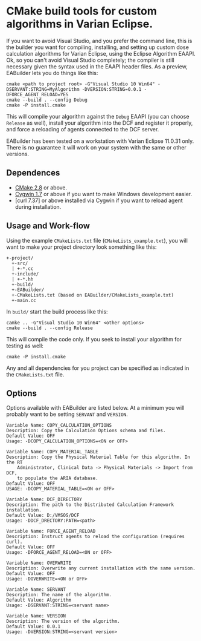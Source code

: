 # CMake build tools for custom algorithms in Varian Eclipse.
If you want to avoid Visual Studio, and you prefer the command line, this is the builder you want for compiling, installing, and setting up custom dose calculation algorithms for Varian Eclipse, using the Eclipse Algorithm EAAPI.
Ok, so you can't avoid Visual Studio completely; the compiler is still necessary given the syntax used in the EAAPI header files.
As a preview, EABuilder lets you do things like this:

    cmake <path to project root> -G"Visual Studio 10 Win64" -DSERVANT:STRING=MyAlgorithm -DVERSION:STRING=0.0.1 -DFORCE_AGENT_RELOAD=YES
    cmake --build . --config Debug
    cmake -P install.cmake

This will compile your algorithm against the `Debug` EAAPI (you can choose `Release` as well), install your algorithm into the DCF and register it properly, and force a reloading of agents connected to the DCF server.

EABuilder has been tested on a workstation with Varian Eclipse 11.0.31 only. There is no guarantee it will work on your system with the same or other versions.

## Dependences
 - [CMake 2.8](http://www.cmake.org/cmake/resources/software.html) or above.
 - [Cygwin 1.7](https://www.cygwin.com/) or above if you want to make Windows development  easier.
 - [curl 7.37] or above installed via Cygwin if you want to reload agent during installation.

## Usage and Work-flow
Using the example `CMakeLists.txt` file (`CMakeLists_example.txt`), you will want to make your project directory look something like this:

    +-project/
      +-src/
      | +-*.cc
      +-include/
      | +-*.hh
      +-build/
      +-EABuilder/
      +-CMakeLists.txt (based on EABuilder/CMakeLists_example.txt)
      +-main.cc

In `build/` start the build process like this:

    camke .. -G"Visual Studio 10 Win64" <other options>
    cmake --build . --config Release

This will compile the code only. If you seek to install your algorithm for testing as well:

    cmake -P install.cmake

Any and all dependencies for you project can be specified as indicated in the `CMakeLists.txt` file.

## Options
Options available with EABuilder are listed below. At a minimum you will probably want to be setting `SERVANT` and `VERSION`. 

    Variable Name: COPY_CALCULATION_OPTIONS
    Description: Copy the Calculation Options schema and files.
    Default Value: OFF
    Usage: -DCOPY_CALCULATION_OPTIONS=<ON or OFF>

    Variable Name: COPY_MATERIAL_TABLE
    Description: Copy the Physical Material Table for this algorithm. In the RT
        Administrator, Clinical Data -> Physical Materials -> Import from DCF,
        to populate the ARIA database.
    Default Value: OFF
    USAGE: -DCOPY_MATERIAL_TABLE=<ON or OFF>

    Variable Name: DCF_DIRECTORY
    Description: The path to the Distributed Calculation Framework installation.
    Default Value: D:/VMSOS/DCF
    Usage: -DDCF_DRECTORY:PATH=<path>

    Variable Name: FORCE_AGENT_RELOAD
    Description: Instruct agents to reload the configuration (requires curl).
    Default Value: OFF
    Usage: -DFORCE_AGENT_RELOAD=<ON or OFF>

    Variable Name: OVERWRITE
    Description: Overwrite any current installation with the same version.
    Default Value: OFF
    Usage: -DOVERWRITE=<ON or OFF>

    Variable Name: SERVANT
    Description: The name of the algorithm.
    Default Value: Algorithm
    Usage: -DSERVANT:STRING=<servant name>

    Variable Name: VERSION
    Description: The version of the algorithm.
    Default Value: 0.0.1
    Usage: -DVERSION:STRING=<servant version>

